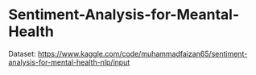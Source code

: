 # Sentiment-Analysis-for-Meantal-Health
Dataset: https://www.kaggle.com/code/muhammadfaizan65/sentiment-analysis-for-mental-health-nlp/input
